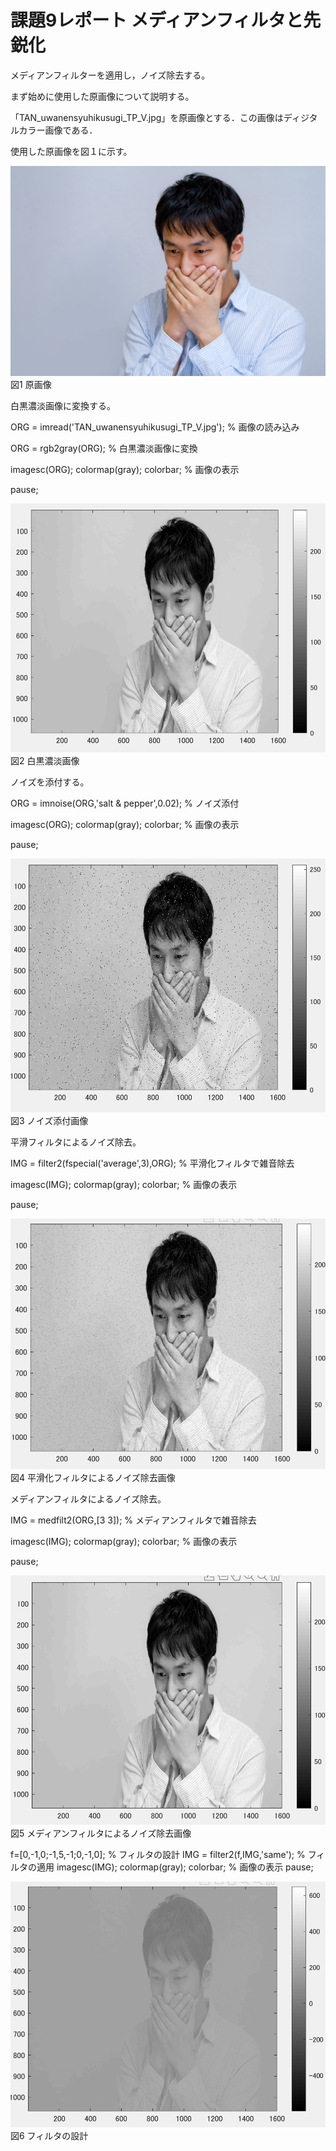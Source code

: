 # 課題9レポート メディアンフィルタと先鋭化
メディアンフィルターを適用し，ノイズ除去する。


まず始めに使用した原画像について説明する。

「TAN_uwanensyuhikusugi_TP_V.jpg」を原画像とする．この画像はディジタルカラー画像である．

使用した原画像を図１に示す。


![原画像](https://github.com/ararai01/lecture_image_processing/blob/master/my_image/TAN_uwanensyuhikusugi_TP_V.jpg)  
図1 原画像

白黒濃淡画像に変換する。



ORG = imread('TAN_uwanensyuhikusugi_TP_V.jpg'); % 画像の読み込み

ORG = rgb2gray(ORG); % 白黒濃淡画像に変換

imagesc(ORG); colormap(gray); colorbar; % 画像の表示

pause;

![原画像](https://github.com/ararai01/lecture_image_processing/blob/master/my_image/kadai9-1.png)  
図2 白黒濃淡画像

ノイズを添付する。

ORG = imnoise(ORG,'salt & pepper',0.02); % ノイズ添付

imagesc(ORG); colormap(gray); colorbar; % 画像の表示

pause;

![原画像](https://github.com/ararai01/lecture_image_processing/blob/master/my_image/kadai9-2.png)  
図3 ノイズ添付画像

平滑フィルタによるノイズ除去。

IMG = filter2(fspecial('average',3),ORG); % 平滑化フィルタで雑音除去

imagesc(IMG); colormap(gray); colorbar; % 画像の表示

pause;

![原画像](https://github.com/ararai01/lecture_image_processing/blob/master/my_image/kadai9-3.png)  
図4 平滑化フィルタによるノイズ除去画像


メディアンフィルタによるノイズ除去。

IMG = medfilt2(ORG,[3 3]); % メディアンフィルタで雑音除去

imagesc(IMG); colormap(gray); colorbar; % 画像の表示

pause;

![原画像](https://github.com/ararai01/lecture_image_processing/blob/master/my_image/kadai9-4.png)  
図5 メディアンフィルタによるノイズ除去画像

f=[0,-1,0;-1,5,-1;0,-1,0]; % フィルタの設計
IMG = filter2(f,IMG,'same'); % フィルタの適用
imagesc(IMG); colormap(gray); colorbar; % 画像の表示
pause;

![原画像](https://github.com/ararai01/lecture_image_processing/blob/master/my_image/kadai9-5.png)  
図6 フィルタの設計

